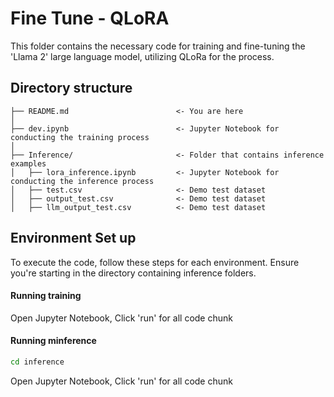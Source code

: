 # Fine Tune - QLoRA
This folder contains the necessary code for training and fine-tuning the 'Llama 2' large language model, utilizing QLoRa for the process.

## Directory structure 
```
├── README.md                        <- You are here
│
├── dev.ipynb                        <- Jupyter Notebook for conducting the training process 
│
├── Inference/                       <- Folder that contains inference examples
│   ├── lora_inference.ipynb         <- Jupyter Notebook for conducting the inference process 
│   ├── test.csv                     <- Demo test dataset
│   ├── output_test.csv              <- Demo test dataset
│   ├── llm_output_test.csv          <- Demo test dataset
```

## Environment Set up
To execute the code, follow these steps for each environment. Ensure you're starting in the directory containing inference folders.

#### Running training
Open Jupyter Notebook, Click 'run' for all code chunk

#### Running minference
```bash
cd inference
```
Open Jupyter Notebook, Click 'run' for all code chunk
